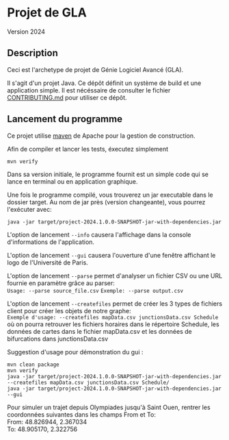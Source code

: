 # Projet de GLA

Version 2024

## Description

Ceci est l'archetype de projet de Génie Logiciel Avancé (GLA).

Il s'agit d'un projet Java. Ce dépôt définit un système de build et une application simple. Il est nécéssaire de consulter le fichier [CONTRIBUTING.md](CONTRIBUTING.md) pour utiliser ce dépôt.

## Lancement du programme

Ce projet utilise [maven](https://maven.apache.org/) de Apache pour la gestion de construction.

Afin de compiler et lancer les tests, éxecutez simplement

```
mvn verify
```

Dans sa version initiale, le programme fournit est un simple code qui se lance en terminal ou en application graphique.

Une fois le programme compilé, vous trouverez un jar executable dans le dossier target. Au nom de jar près (version changeante), vous pourrez l'exécuter avec:

```
java -jar target/project-2024.1.0.0-SNAPSHOT-jar-with-dependencies.jar
```

L'option de lancement `--info` causera l'affichage dans la console d'informations de l'application.

L'option de lancement `--gui` causera l'ouverture d'une fenêtre affichant le logo de l'Université de Paris.

L'option de lancement `--parse` permet d'analyser un fichier CSV ou une URL fournie en paramètre grâce au parser:  
`Usage: --parse source_file.csv` 
`Exemple: --parse output.csv`

L'option de lancement `--createfiles` permet de créer les 3 types de fichiers client pour créer les objets de notre graphe:  
`Exemple d'usage: --createfiles mapData.csv junctionsData.csv Schedule`  
où on pourra retrouver les fichiers horaires dans le répertoire Schedule, les données de cartes dans le fichier mapData.csv et les données de bifurcations dans junctionsData.csv

Suggestion d'usage pour démonstration du gui :  
```
mvn clean package
mvn verify  
java -jar target/project-2024.1.0.0-SNAPSHOT-jar-with-dependencies.jar --createfiles mapData.csv junctionsData.csv Schedule/
java -jar target/project-2024.1.0.0-SNAPSHOT-jar-with-dependencies.jar --gui 
```

Pour simuler un trajet depuis Olympiades jusqu'à Saint Ouen, rentrer les coordonnées suivantes dans les champs From et To:  
From: 48.826944, 2.367034  
To: 48.905170, 2.322756  




